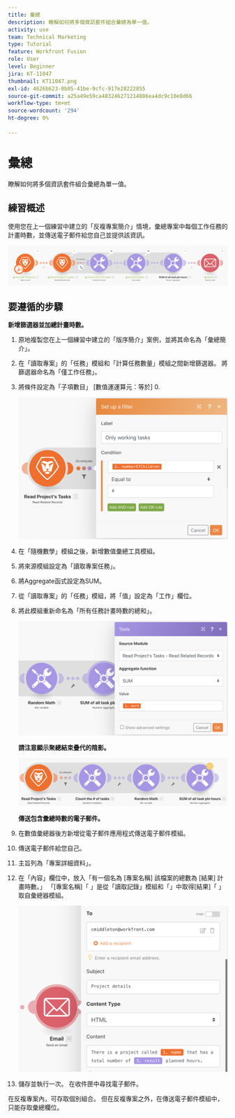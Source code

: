 ```yaml
---
title: 彙總
description: 瞭解如何將多個資訊套件組合彙總為單一值。
activity: use
team: Technical Marketing
type: Tutorial
feature: Workfront Fusion
role: User
level: Beginner
jira: KT-11047
thumbnail: KT11047.png
exl-id: 4626b623-8b05-41be-9cfc-917e28222855
source-git-commit: a25a49e59ca483246271214886ea4dc9c10e8d66
workflow-type: tm+mt
source-wordcount: '294'
ht-degree: 0%

---
```


# 彙總

瞭解如何將多個資訊套件組合彙總為單一值。

## 練習概述

使用您在上一個練習中建立的「反複專案簡介」情境，彙總專案中每個工作任務的計畫時數，並傳送電子郵件給您自己並提供該資訊。

![彙總影像1](../12-exercises/assets/aggregation-walkthrough-1.png)

## 要遵循的步驟

**新增篩選器並加總計畫時數。**

1. 原地複製您在上一個練習中建立的「版序簡介」案例，並將其命名為「彙總簡介」。
1. 在「讀取專案」的「任務」模組和「計算任務數量」模組之間新增篩選器。 將篩選器命名為「僅工作任務」。
1. 將條件設定為「子項數目」 [數值運運算元：等於] 0.

   ![彙總影像2](../12-exercises/assets/aggregation-walkthrough-2.png)

1. 在「隨機數學」模組之後，新增數值彙總工具模組。
1. 將來源模組設定為「讀取專案任務」。
1. 將Aggregate函式設定為SUM。
1. 從「讀取專案」的「任務」模組，將「值」設定為「工作」欄位。
1. 將此模組重新命名為「所有任務計畫時數的總和」。

   ![彙總影像3](../12-exercises/assets/aggregation-walkthrough-3.png)

   **請注意顯示聚總結束疊代的陰影。**

   ![彙總影像4](../12-exercises/assets/aggregation-walkthrough-4.png)

   **傳送包含彙總時數的電子郵件。**

1. 在數值彙總器後方新增從電子郵件應用程式傳送電子郵件模組。
1. 傳送電子郵件給您自己。
1. 主旨列為「專案詳細資料」。
1. 在「內容」欄位中，放入「有一個名為 [專案名稱] 該檔案的總數為 [結果] 計畫時數。」 「[專案名稱]「 」是從「讀取記錄」模組和「」中取得[結果]「 」取自彙總器模組。

   ![彙總影像5](../12-exercises/assets/aggregation-walkthrough-5.png)

1. 儲存並執行一次。 在收件匣中尋找電子郵件。

在反複專案內，可存取個別組合。 但在反複專案之外，在傳送電子郵件模組中，只能存取彙總欄位。
